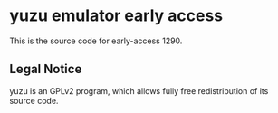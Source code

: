 yuzu emulator early access
=============

This is the source code for early-access 1290.

## Legal Notice

yuzu is an GPLv2 program, which allows fully free redistribution of its source code.